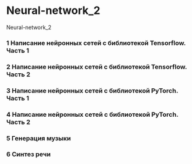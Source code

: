 # Neural-network_2
Neural-network_2


### 1	Написание нейронных сетей с библиотекой Tensorflow. Часть 1



### 2	Написание нейронных сетей с библиотекой Tensorflow. Часть 2




### 3	Написание нейронных сетей с библиотекой PyTorch. Часть 1



### 4	Написание нейронных сетей с библиотекой PyTorch. Часть 2


### 5 Генерация музыки


### 6 Синтез речи
